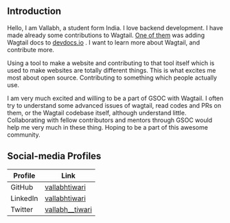 ## Introduction
Hello, I am Vallabh, a student form India.
I love backend development. I have made already some contributions to Wagtail. [One of them](https://github.com/wagtail/wagtail/issues/9683) was adding Wagtail docs to [devdocs.io](https://devdocs.io/wagtail/) . I want to learn more about Wagtail, and contribute more.

Using a tool to make a website and contributing to that tool itself which is used to make websites are totally different things. This is what excites me most about open source. Contributing to something which people actually use.

I am very much excited and willing to be a part of GSOC with Wagtail.
I often try to understand some advanced issues of wagtail, read codes and PRs on them, or the Wagtail codebase itself, although understand little. Collaborating with fellow contributors and mentors through GSOC would help me very much in these thing. Hoping to be a part of this awesome community.

## Social-media Profiles

| Profile  | Link                                                        |
|----------|-------------------------------------------------------------|
| GitHub   | [vallabhtiwari](https://github.com/vallabhtiwari)           |
| LinkedIn | [vallabhtiwari](https://www.linkedin.com/in/vallabhtiwari/) |
| Twitter  | [vallabh__tiwari](https://twitter.com/vallabh__tiwari)      |
